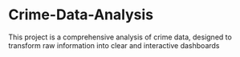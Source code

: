 # Crime-Data-Analysis
This project is a comprehensive analysis of crime data, designed to transform raw information into clear and interactive dashboards
